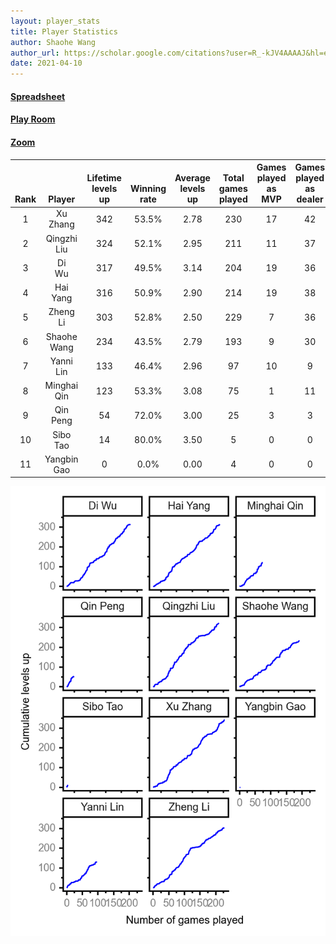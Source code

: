 ```yaml
---
layout: player_stats
title: Player Statistics
author: Shaohe Wang
author_url: https://scholar.google.com/citations?user=R_-kJV4AAAAJ&hl=en
date: 2021-04-10
---
```


#### [Spreadsheet](https://docs.google.com/spreadsheets/d/1So3PBr9gV3I0LzApZOgJlQew2QjM1wAiWhR50rAnHRg/edit#gid=2137801449)
#### [Play Room](https://playingcards.io/a3775q)
#### [Zoom](https://ucsf.zoom.us/j/91360570376?pwd=SmN6aFNPY3UzdEp3M0tmQ1ViUkdQUT09)

<div class="table-wrapper" markdown="block">

| <br><br><br>Rank | <br><br><br>Player | <br> Lifetime <br> levels <br> up | <br><br> Winning <br> rate | <br> Average <br> levels <br> up | <br> Total <br> games <br> played | Games <br> played <br> as <br> MVP | Games <br> played <br> as <br> dealer | N_games <br> short <br> staffed <br> as dealer | Winning <br> rate <br> as <br> dealer |
|:---:|:---:|:---:|:---:|:---:|:---:|:---:|:---:|:---:|:---:|
| 1 | Xu <br> Zhang | 342 | 53.5% | 2.78 | 230 | 17 | 42 | 1 | 52.4% |
| 2 | Qingzhi <br> Liu | 324 | 52.1% | 2.95 | 211 | 11 | 37 | 4 | 48.6% |
| 3 | Di <br> Wu | 317 | 49.5% | 3.14 | 204 | 19 | 36 | 0 | 38.9% |
| 4 | Hai <br> Yang | 316 | 50.9% | 2.90 | 214 | 19 | 38 | 1 | 50.0% |
| 5 | Zheng <br> Li | 303 | 52.8% | 2.50 | 229 | 7 | 36 | 1 | 58.3% |
| 6 | Shaohe <br> Wang | 234 | 43.5% | 2.79 | 193 | 9 | 30 | 2 | 43.3% |
| 7 | Yanni <br> Lin | 133 | 46.4% | 2.96 | 97 | 10 | 9 | 2 | 33.3% |
| 8 | Minghai <br> Qin | 123 | 53.3% | 3.08 | 75 | 1 | 11 | 1 | 72.7% |
| 9 | Qin <br> Peng | 54 | 72.0% | 3.00 | 25 | 3 | 3 | 0 | 66.7% |
| 10 | Sibo <br> Tao | 14 | 80.0% | 3.50 | 5 | 0 | 0 | 0 | 0.0% |
| 11 | Yangbin <br> Gao | 0 | 0.0% | 0.00 | 4 | 0 | 0 | 0 | 0.0% |

</div>

<img src="/assets/images/player_history_plot.png" alt="Plot of player level history" />

